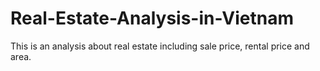 # Real-Estate-Analysis-in-Vietnam
This is an analysis about real estate including sale price, rental price and area.
